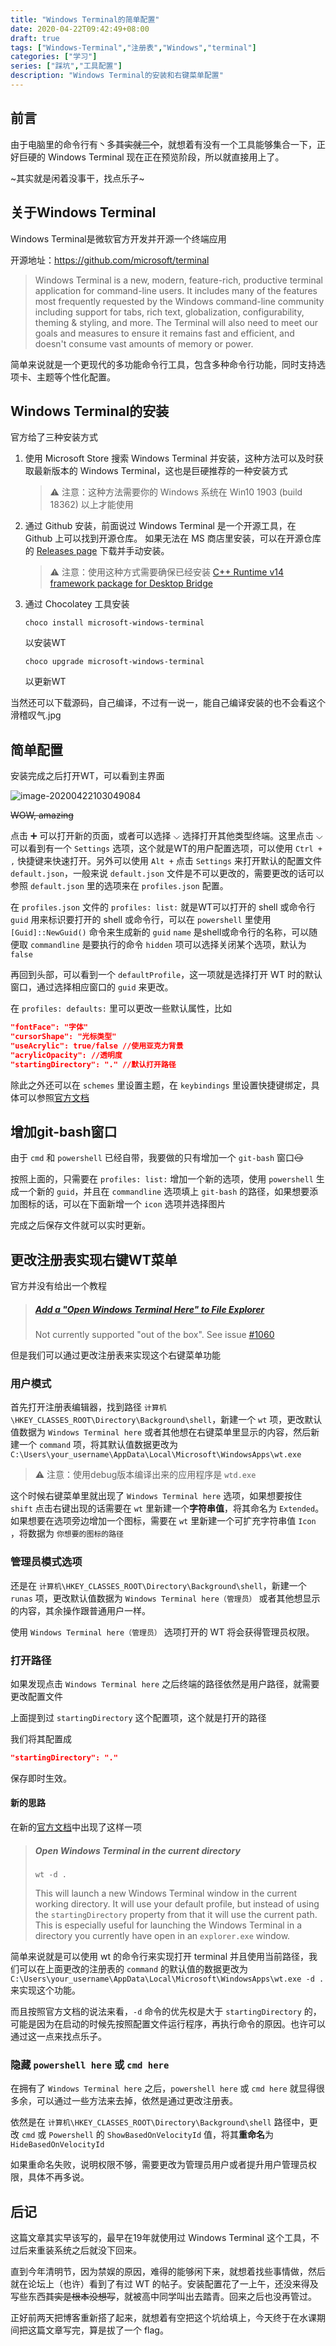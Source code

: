 ```yaml
---
title: "Windows Terminal的简单配置"
date: 2020-04-22T09:42:49+08:00
draft: true
tags: ["Windows-Terminal","注册表","Windows","terminal"]
categories: ["学习"]
series: ["踩坑","工具配置"]
description: "Windows Terminal的安装和右键菜单配置"
---
```


## 前言

由于电脑里的命令行有丶多~~其实就三个~~，就想着有没有一个工具能够集合一下，正好巨硬的 Windows Terminal 现在正在预览阶段，所以就直接用上了。

~其实就是闲着没事干，找点乐子~

## 关于Windows Terminal

Windows Terminal是微软官方开发并开源一个终端应用

开源地址：https://github.com/microsoft/terminal

> Windows Terminal is a new, modern, feature-rich, productive terminal application for command-line users. It includes many of the features most frequently requested by the Windows command-line community including support for tabs, rich text, globalization, configurability, theming & styling, and more.
> The Terminal will also need to meet our goals and measures to ensure it remains fast and efficient, and doesn't consume vast amounts of memory or power.

简单来说就是一个更现代的多功能命令行工具，包含多种命令行功能，同时支持选项卡、主题等个性化配置。

## Windows Terminal的安装

官方给了三种安装方式

1. 使用 Microsoft Store 搜索 Windows Terminal 并安装，这种方法可以及时获取最新版本的 Windows Terminal，这也是巨硬推荐的一种安装方式
  
   > ⚠ 注意：这种方法需要你的 Windows 系统在 Win10 1903 (build 18362) 以上才能使用
   
2. 通过 Github 安装，前面说过 Windows Terminal 是一个开源工具，在 Github 上可以找到开源仓库。
   如果无法在 MS 商店里安装，可以在开源仓库的 [Releases page](https://github.com/microsoft/terminal/releases) 下载并手动安装。
   
   >⚠ 注意：使用这种方式需要确保已经安装 [C++ Runtime v14 framework package for Desktop Bridge](https://www.microsoft.com/en-us/download/details.aspx?id=53175)
   
3. 通过 Chocolatey 工具安装
   ```
   choco install microsoft-windows-terminal
   ```
   以安装WT
   ```
   choco upgrade microsoft-windows-terminal
   ```
   以更新WT

当然还可以下载源码，自己编译，不过有一说一，能自己编译安装的也不会看这个
滑稽叹气.jpg

## 简单配置

安装完成之后打开WT，可以看到主界面

![image-20200422103049084](https://masterenlu.github.io/blogSite/img/image-20200422103049084.png)

~~WOW, amazing~~

点击 ➕ 可以打开新的页面，或者可以选择 ⌵ 选择打开其他类型终端。这里点击 ⌵ 可以看到有一个 `Settings` 选项，这个就是WT的用户配置选项，可以使用 `Ctrl + ,` 快捷键来快速打开。另外可以使用 `Alt +` 点击 `Settings` 来打开默认的配置文件 `default.json`，一般来说 `default.json` 文件是不可以更改的，需要更改的话可以参照 `default.json` 里的选项来在 `profiles.json` 配置。

在 `profiles.json` 文件的 `profiles: list:` 就是WT可以打开的 shell 或命令行
`guid` 用来标识要打开的 shell 或命令行，可以在 `powershell` 里使用 `[Guid]::NewGuid()` 命令来生成新的 `guid`
`name` 是shell或命令行的名称，可以随便取
`commandline` 是要执行的命令
`hidden` 项可以选择关闭某个选项，默认为 `false`

再回到头部，可以看到一个 `defaultProfile`，这一项就是选择打开 WT 时的默认窗口，通过选择相应窗口的 `guid` 来更改。

在 `profiles: defaults:` 里可以更改一些默认属性，比如

```json
"fontFace": "字体"
"cursorShape": "光标类型"
"useAcrylic": true/false //使用亚克力背景
"acrylicOpacity": //透明度
"startingDirectory": "." //默认打开路径
```

除此之外还可以在 `schemes` 里设置主题，在 `keybindings` 里设置快捷键绑定，具体可以参照[官方文档](https://github.com/microsoft/terminal/blob/master/doc/user-docs/UsingJsonSettings.md)

## 增加git-bash窗口

由于 `cmd` 和 `powershell` 已经自带，我要做的只有增加一个 `git-bash` 窗口~~😏️~~

按照上面的，只需要在 `profiles: list:` 增加一个新的选项，使用 `powershell` 生成一个新的 `guid`，并且在 `commandline` 选项填上 `git-bash` 的路径，如果想要添加图标的话，可以在下面新增一个 `icon` 选项并选择图片

完成之后保存文件就可以实时更新。

## 更改注册表实现右键WT菜单

官方并没有给出一个教程

> ##### [Add a "Open Windows Terminal Here" to File Explorer](https://github.com/microsoft/terminal/blob/master/doc/user-docs/index.md#add-a-open-windows-terminal-here-to-file-explorer)
> Not currently supported "out of the box". See issue [#1060](https://github.com/microsoft/terminal/issues/1060)

但是我们可以通过更改注册表来实现这个右键菜单功能

### 用户模式

首先打开注册表编辑器，找到路径 `计算机\HKEY_CLASSES_ROOT\Directory\Background\shell`，新建一个 `wt` 项，更改默认值数据为 `Windows Terminal here` 或者其他想在右键菜单里显示的内容，然后新建一个 `command` 项，将其默认值数据更改为 `C:\Users\your_username\AppData\Local\Microsoft\WindowsApps\wt.exe`

> ⚠ 注意：使用debug版本编译出来的应用程序是 `wtd.exe`

这个时候右键菜单里就出现了 `Windows Terminal here` 选项，如果想要按住 `shift` 点击右键出现的话需要在 `wt` 里新建一个**字符串值**，将其命名为 `Extended`。如果想要在选项旁边增加一个图标，需要在 `wt` 里新建一个可扩充字符串值 `Icon` ，将数据为 `你想要的图标的路径`

### 管理员模式选项

还是在 `计算机\HKEY_CLASSES_ROOT\Directory\Background\shell`，新建一个 `runas` 项，更改默认值数据为 `Windows Terminal here（管理员）` 或者其他想显示的内容，其余操作跟普通用户一样。

使用 `Windows Terminal here（管理员）` 选项打开的 WT 将会获得管理员权限。

### 打开路径

如果发现点击 `Windows Terminal here` 之后终端的路径依然是用户路径，就需要更改配置文件

上面提到过 `startingDirectory` 这个配置项，这个就是打开的路径

我们将其配置成

```json
"startingDirectory": "."
```

保存即时生效。

#### 新的思路

在新的[官方文档](https://github.com/microsoft/terminal/blob/master/doc/user-docs/UsingCommandlineArguments.md#open-windows-terminal-in-the-current-directory)中出现了这样一项

> ##### Open Windows Terminal in the current directory
> ```
> wt -d .
> ```
> This will launch a new Windows Terminal window in the current working directory. It will use your default profile, but instead of using the `startingDirectory` property from that it will use the current path. This is especially useful for launching the Windows Terminal in a directory you currently have open in an `explorer.exe` window.

简单来说就是可以使用 wt 的命令行来实现打开 terminal 并且使用当前路径，我们可以在上面更改的注册表的 `command` 的默认值的数据更改为 `C:\Users\your_username\AppData\Local\Microsoft\WindowsApps\wt.exe -d .` 来实现这个功能。

而且按照官方文档的说法来看，`-d` 命令的优先权是大于 `startingDirectory` 的，可能是因为在启动的时候先按照配置文件运行程序，再执行命令的原因。也许可以通过这一点来找点乐子。

### 隐藏 `powershell here` 或 `cmd here`

在拥有了 `Windows Terminal here` 之后，`powershell here` 或 `cmd here` 就显得很多余，可以通过一些方法来去掉，依然是通过更改注册表。

依然是在 `计算机\HKEY_CLASSES_ROOT\Directory\Background\shell` 路径中，更改 `cmd` 或 `Powershell` 的 `ShowBasedOnVelocityId` 值，将其**重命名**为 `HideBasedOnVelocityId`

如果重命名失败，说明权限不够，需要更改为管理员用户或者提升用户管理员权限，具体不再多说。

## 后记

这篇文章其实早该写的，最早在19年就使用过 Windows Terminal 这个工具，不过后来重装系统之后就没下回来。

直到今年清明节，因为禁娱的原因，难得的能够闲下来，就想着找些事情做，然后就在论坛上（也许）看到了有过 WT 的帖子。安装配置花了一上午，还没来得及写些东西~~其实是根本没想写~~，就被高中同学叫出去踏青。回来之后也没再管过。

正好前两天把博客重新搭了起来，就想着有空把这个坑给填上，今天终于在水课期间把这篇文章写完，算是拔了一个 flag。